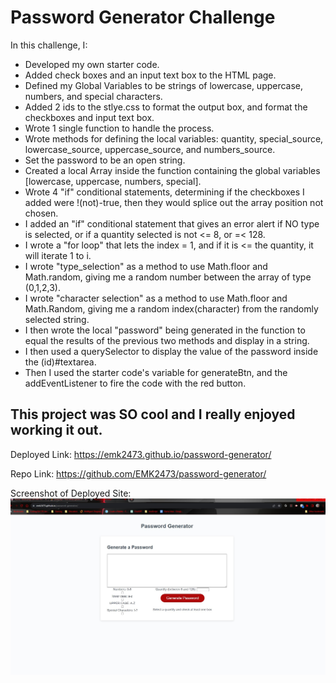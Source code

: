 # Password Generator Challenge

In this challenge, I:

- Developed my own starter code.
- Added check boxes and an input text box to the HTML page.
- Defined my Global Variables to be strings of lowercase, uppercase, numbers, and special characters.
- Added 2 ids to the stlye.css to format the output box, and format the checkboxes and input text box.
- Wrote 1 single function to handle the process.
- Wrote methods for defining the local variables: quantity, special_source, lowercase_source, uppercase_source, and numbers_source.
- Set the password to be an open string.
- Created a local Array inside the function containing the global variables [lowercase, uppercase, numbers, special].
- Wrote 4 "if" conditional statements, determining if the checkboxes I added were !(not)-true, then they would splice out the array position not chosen.
- I added an "if" conditional statement that gives an error alert if NO type is selected, or if a quantity selected is not <= 8, or =< 128.
- I wrote a "for loop" that lets the index = 1, and if it is <= the quantity, it will iterate 1 to i.
- I wrote "type_selection" as a method to use Math.floor and Math.random, giving me a random number between the array of type (0,1,2,3).
- I wrote "character selection" as a method to use Math.floor and Math.Random, giving me a random index(character) from the randomly selected string.
- I then wrote the local "password" being generated in the function to equal the results of the previous two methods and display in a string.
- I then used a querySelector to display the value of the password inside the (id)#textarea.
- Then I used the starter code's variable for generateBtn, and the addEventListener to fire the code with the red button.

## This project was SO cool and I really enjoyed working it out.

Deployed Link: https://emk2473.github.io/password-generator/

Repo Link: https://github.com/EMK2473/password-generator/

Screenshot of Deployed Site:
![Alt text](./Assets/Password-Generator-Final-Image.jpg)
